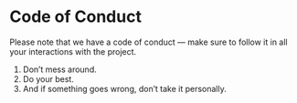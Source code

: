 # Code of Conduct

Please note that we have a code of conduct — make sure to follow it in all your interactions with the project.

1.	Don’t mess around.
2.	Do your best.
3.	And if something goes wrong, don’t take it personally.
